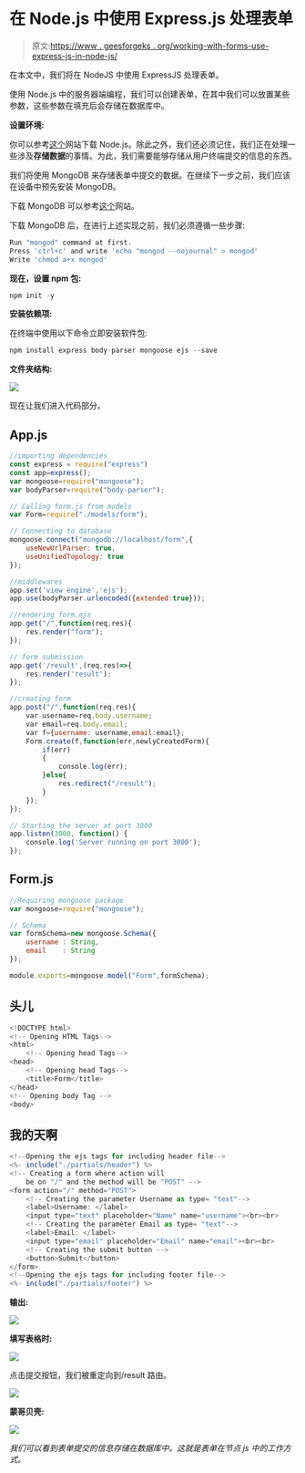 # 在 Node.js 中使用 Express.js 处理表单

> 原文:[https://www . geesforgeks . org/working-with-forms-use-express-js-in-node-js/](https://www.geeksforgeeks.org/working-with-forms-using-express-js-in-node-js/)

在本文中，我们将在 NodeJS 中使用 ExpressJS 处理表单。

使用 Node.js 中的服务器端编程，我们可以创建表单，在其中我们可以放置某些参数，这些参数在填充后会存储在数据库中。

**设置环境:**

你可以参考[这个](https://nodejs.org/en/download/)网站下载 Node.js。除此之外，我们还必须记住，我们正在处理一些涉及**存储数据**的事情。为此，我们需要能够存储从用户终端提交的信息的东西。

我们将使用 MongoDB 来存储表单中提交的数据。在继续下一步之前，我们应该在设备中预先安装 MongoDB。

下载 MongoDB 可以参考[这个](https://www.mongodb.com/try/download/community)网站。

下载 MongoDB 后，在进行上述实现之前，我们必须遵循一些步骤:

```js
Run "mongod" command at first.
Press 'ctrl+c' and write 'echo "mongod --nojournal" > mongod'
Write 'chmod a+x mongod'
```

**现在，设置 npm 包:**

```js
npm init -y
```

**安装依赖项:**

在终端中使用以下命令立即安装软件包:

```js
npm install express body-parser mongoose ejs --save
```

**文件夹结构:**

![](img/ff5df2e72b851923beab924caf6d60c6.png)

现在让我们进入代码部分。

## App.js

```js
//importing dependencies
const express = require("express")
const app=express();
var mongoose=require("mongoose");
var bodyParser=require("body-parser");

// Calling form.js from models
var Form=require("./models/form");

// Connecting to database
mongoose.connect("mongodb://localhost/form",{
    useNewUrlParser: true,
    useUnifiedTopology: true
});

//middlewares
app.set('view engine','ejs');
app.use(bodyParser.urlencoded({extended:true}));

//rendering form.ejs
app.get("/",function(req,res){
    res.render("form");
});

// form submission
app.get('/result',(req,res)=>{
    res.render('result');
});

//creating form
app.post("/",function(req,res){
    var username=req.body.username;
    var email=req.body.email;
    var f={username: username,email:email};
    Form.create(f,function(err,newlyCreatedForm){
        if(err)
        {
            console.log(err);
        }else{
            res.redirect("/result");
        }
    });
});

// Starting the server at port 3000
app.listen(3000, function() { 
    console.log('Server running on port 3000'); 
});
```

## Form.js

```js
//Requiring mongoose package
var mongoose=require("mongoose");

// Schema
var formSchema=new mongoose.Schema({
    username : String,
    email    : String
});

module.exports=mongoose.model("Form",formSchema);
```

## 头儿

```js
<!DOCTYPE html>
<!-- Opening HTML Tags-->
<html>
    <!-- Opening head Tags-->
<head>
    <!-- Opening head Tags-->
    <title>Form</title>
</head>
<!-- Opening body Tag -->
<body>
```

## 我的天啊

```js
<!--Opening the ejs tags for including header file-->
<%- include("./partials/header") %>
<!-- Creating a form where action will 
    be on "/" and the method will be "POST" -->
<form action="/" method="POST">
    <!-- Creating the parameter Username as type= "text"-->
    <label>Username: </label>
    <input type="text" placeholder="Name" name="username"><br><br>
    <!-- Creating the parameter Email as type= "text"-->
    <label>Email: </label>
    <input type="email" placeholder="Email" name="email"><br><br>
    <!-- Creating the submit button -->
    <button>Submit</button>
</form>
<!--Opening the ejs tags for including footer file-->
<%- include("./partials/footer") %>
```

**输出:**

![](img/387da92de5ce4371233dd3643ff81a8f.png)

**填写表格时:**

![](img/a775fd99ce92fdd1266a05185185e7c2.png)

点击提交按钮，我们被重定向到/result 路由。

![](img/3500b81b2fd45daaeba3002242c44b0a.png)

**蒙哥贝壳:**

![](img/c436dd680dd9ab6c95e3e7ebc367b40c.png)

*我们可以看到表单提交的信息存储在数据库中。这就是表单在节点 js 中的工作方式。*